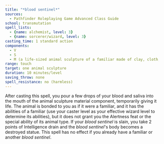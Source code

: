 ```yaml
---
title: "*blood sentinel*"
sources:
  - Pathfinder Roleplaying Game Advanced Class Guide
school: transmutation
spell_lists:
  - {name: alchemist, level: 3}
  - {name: sorcerer/wizard, level: 3}
casting_time: 1 standard action
components:
  - V
  - S
  - M (a life-sized animal sculpture of a familiar made of clay, cloth, stone, or wood, plus mandrake root worth 25 gp)
range: touch
target: one animal sculpture
duration: 10 minutes/level
saving_throw: none
spell_resistance: no (harmless)
---
```


After casting this spell, you pour a few drops of your blood and saliva into the mouth of the animal sculpture material component, temporarily giving it life. The animal is bonded to you as if it were a familiar, and it has the abilities of a familiar (use your caster level as your effective wizard level to determine its abilities), but it does not grant you the Alertness feat or the special ability of its animal type. If your *blood sentinel* is slain, you take 2 points of Intelligence drain and the *blood sentinel*'s body becomes a destroyed statue. This spell has no effect if you already have a familiar or another *blood sentinel*.


